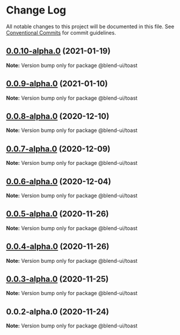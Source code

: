 # Change Log

All notable changes to this project will be documented in this file.
See [Conventional Commits](https://conventionalcommits.org) for commit guidelines.

## [0.0.10-alpha.0](https://prifina-admin/prifina/blend-ui/compare/@blend-ui/toast@0.0.9-alpha.0...@blend-ui/toast@0.0.10-alpha.0) (2021-01-19)

**Note:** Version bump only for package @blend-ui/toast





## [0.0.9-alpha.0](https://prifina-admin/prifina/blend-ui/compare/@blend-ui/toast@0.0.8-alpha.0...@blend-ui/toast@0.0.9-alpha.0) (2021-01-10)

**Note:** Version bump only for package @blend-ui/toast





## [0.0.8-alpha.0](https://prifina-admin/prifina/blend-ui/compare/@blend-ui/toast@0.0.7-alpha.0...@blend-ui/toast@0.0.8-alpha.0) (2020-12-10)

**Note:** Version bump only for package @blend-ui/toast





## [0.0.7-alpha.0](https://prifina-admin/prifina/blend-ui/compare/@blend-ui/toast@0.0.6-alpha.0...@blend-ui/toast@0.0.7-alpha.0) (2020-12-09)

**Note:** Version bump only for package @blend-ui/toast





## [0.0.6-alpha.0](https://prifina-admin/prifina/blend-ui/compare/@blend-ui/toast@0.0.5-alpha.0...@blend-ui/toast@0.0.6-alpha.0) (2020-12-04)

**Note:** Version bump only for package @blend-ui/toast





## [0.0.5-alpha.0](https://prifina-admin/prifina/blend-ui/compare/@blend-ui/toast@0.0.4-alpha.0...@blend-ui/toast@0.0.5-alpha.0) (2020-11-26)

**Note:** Version bump only for package @blend-ui/toast





## [0.0.4-alpha.0](https://prifina-admin/prifina/blend-ui/compare/@blend-ui/toast@0.0.3-alpha.0...@blend-ui/toast@0.0.4-alpha.0) (2020-11-26)

**Note:** Version bump only for package @blend-ui/toast





## [0.0.3-alpha.0](https://prifina-admin/prifina/blend-ui/compare/@blend-ui/toast@0.0.2-alpha.0...@blend-ui/toast@0.0.3-alpha.0) (2020-11-25)

**Note:** Version bump only for package @blend-ui/toast





## 0.0.2-alpha.0 (2020-11-24)

**Note:** Version bump only for package @blend-ui/toast
